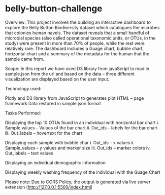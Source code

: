 # belly-button-challenge

Overview: This project involves the building an interactive dashboard to explore the Belly Button Biodiversity dataset which catalogues the microbes that colonies human navels. The dataset reveals that a small handful of microbial species (also called operational taxonomic units, or OTUs, in the study) were present in more than 70% of people, while the rest were relatively rare. The dashboard includes a Guage chart, bubble chart, horizontal chart and a summary of the metadata for the human that the sample came from.

Scope: In this report we have used D3 library from javaScript to read in sample.json from the url and based on the data – three different visualization are displayed based on the user input.

Technology used:

Plotly and D3 library from JavaScript to generates plot
HTML – page framework
Data restored in sample.json format  

Tasks Performed:

Displaying the top 10 OTUs found in an individual with horizontal bar chart i. Sample values – Values of the bar chart ii. Out_ids – labels for the bar chart iii. Out_labels – hovertext for the chart

Displaying each sample with bubble char i. Out_ids – x values ii. Sample_values – y values and marker size iii. Out_ids – marker colors iv. Out_labels – text values

Displaying an individual demographic information

Displaying weekly washing frequency of the individual with the Guage Chart 

Please note: Due to CORS Policy, the output is generated via live server extension (http://127.0.0.1:5500/index.html)

